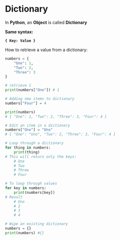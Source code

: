# Dictionary

In **Python**, an **Object** is called **Dictionary**

**Same syntax:** 

**`{ Key: Value }`**

How to retrieve a value from a dictionary:

```python
numbers = {
    "One": 1,
    "Two": 2,
    "Three": 3
}

# retrieve 1
print(numbers["One"]) # 1

# Adding new items to dictionary
numbers["Four"] = 4

print(numbers)
# { "One": 1, "Two": 2, "Three": 3, "Four": 4 }

# Edit an item in a dictionary
numbers["One"] = "Uno"
# { "One": "Uno", "Two": 2, "Three": 3, "Four": 4 }

# Loop through a dictionary
for thing in numbers:
    print(thing)
# This will return only the keys:
    # One
    # Two
    # Three
    # Four

# To loop through values
for key in numbers:
    print(numbers[key])
# Result
    # Uno
    # 2
    # 3
    # 4

# Wipe an existing dictionary
numbers = {}
print(numbers) #{}
```

